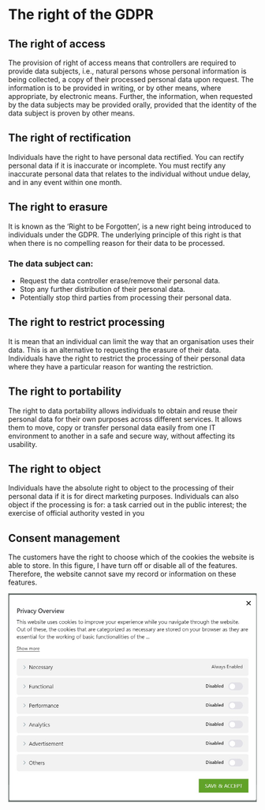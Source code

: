 # The right of the GDPR


## The right of access

The provision of right of access means that controllers are required to provide data subjects, i.e., natural persons whose personal information is being collected, a copy of their processed personal data upon request. The information is to be provided in writing, or by other means, where appropriate, by electronic means. Further, the information, when requested by the data subjects may be provided orally, provided that the identity of the data subject is proven by other means.

## The right of rectification

Individuals have the right to have personal data rectified. You can rectify personal data if it is inaccurate or incomplete. You must rectify any inaccurate personal data that relates to the individual without undue delay, and in any event within one month.

## The right to erasure 

It is known as the ‘Right to be Forgotten’, is a new right being introduced to individuals under the GDPR. The underlying principle of this right is that when there is no compelling reason for their data to be processed.

### The data subject can:

* Request the data controller erase/remove their personal data.
* Stop any further distribution of their personal data.
* Potentially stop third parties from processing their personal data.

## The right to restrict processing 

It is mean that an individual can limit the way that an organisation uses their data. This is an alternative to requesting the erasure of their data. Individuals have the right to restrict the processing of their personal data where they have a particular reason for wanting the restriction.

## The right to portability 

The right to data portability allows individuals to obtain and reuse their personal data for their own purposes across different services. It allows them to move, copy or transfer personal data easily from one IT environment to another in a safe and secure way, without affecting its usability.

## The right to object

Individuals have the absolute right to object to the processing of their personal data if it is for direct marketing purposes. Individuals can also object if the processing is for: a task carried out in the public interest; the exercise of official authority vested in you

## Consent management

The customers have the right to choose which of the cookies the website is able to store. In this figure, I have turn off or disable all of the features. Therefore, the website cannot save my record or information on these features.

![Image](./assets/gdpr10.jpeg)

